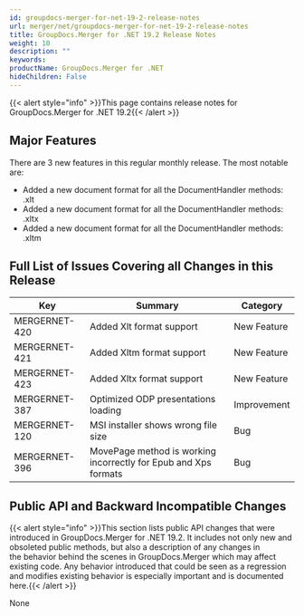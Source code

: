 ```yaml
---
id: groupdocs-merger-for-net-19-2-release-notes
url: merger/net/groupdocs-merger-for-net-19-2-release-notes
title: GroupDocs.Merger for .NET 19.2 Release Notes
weight: 10
description: ""
keywords: 
productName: GroupDocs.Merger for .NET
hideChildren: False
---
```

{{< alert style="info" >}}This page contains release notes for GroupDocs.Merger for .NET 19.2{{< /alert >}}

## Major Features

There are 3 new features in this regular monthly release. The most notable are:

*   Added a new document format for all the DocumentHandler methods: .xlt
*   Added a new document format for all the DocumentHandler methods: .xltx
*   Added a new document format for all the DocumentHandler methods: .xltm

## Full List of Issues Covering all Changes in this Release

| Key | Summary | Category |
| --- | --- | --- |
| MERGERNET-420 | Added Xlt format support | New Feature |
| MERGERNET-421 | Added Xltm format support | New Feature |
| MERGERNET-423 | Added Xltx format support | New Feature |
| MERGERNET-387 | Optimized ODP presentations loading | Improvement |
| MERGERNET-120 | MSI installer shows wrong file size | Bug |
| MERGERNET-396 | MovePage method is working incorrectly for Epub and Xps formats | Bug |

## Public API and Backward Incompatible Changes

{{< alert style="info" >}}This section lists public API changes that were introduced in GroupDocs.Merger for .NET 19.2. It includes not only new and obsoleted public methods, but also a description of any changes in the behavior behind the scenes in GroupDocs.Merger which may affect existing code. Any behavior introduced that could be seen as a regression and modifies existing behavior is especially important and is documented here.{{< /alert >}}

None
